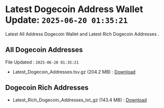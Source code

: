 # Latest Dogecoin Address Wallet Update: `2025-06-20 01:35:21`

Latest All Address Dogecoin Wallet and Latest Rich Dogecoin Addresses .

## All Dogecoin Addresses

File Updated : `2025-06-20 01:35:21`

- Latest_Dogecoin_Addresses.tsv.gz (204.2 MB) : [Download](https://github.com/Pymmdrza/Rich-Address-Wallet/releases/tag/Dogecoin)

## Dogecoin Rich Addresses

- Latest_Rich_Dogecoin_Addresses_txt_gz (143.4 MB) : [Download](https://github.com/Pymmdrza/Rich-Address-Wallet/releases/tag/Dogecoin)
